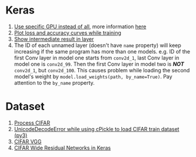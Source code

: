 # Keras
1. [Use specific GPU instead of all](https://github.com/keras-team/keras/issues/6031#issuecomment-289921206), 
more information [here](http://www.acceleware.com/blog/cudavisibledevices-masking-gpus)
1. [Plot loss and accuracy curves while training](http://block.arch.ethz.ch/blog/2016/08/dynamic-plotting-with-matplotlib/)
1. [Show intermediate result in layer](https://stackoverflow.com/questions/41711190#41712013)
1. The ID of each unnamed layer (doesn't have ```name``` property) will keep increasing if the same program has more than one models. e.g. ID of the first Conv layer in model one starts from ```conv2d_1```, last Conv layer in model one is ```conv2d_99```. Then the first Conv layer in model two is ***NOT*** ```conv2d_1```, but ```conv2d_100```. This causes problem while loading the second model's weight by ```model.load_weights(path, by_name=True)```. Pay attention to the ```by_name``` property.

# Dataset
1. [Process CIFAR](yelangya3826850.github.io/downloads/toolbox/get_cifar100.py)
1. [UnicodeDecodeError while using cPickle to load CIFAR train dataset (py3)](https://github.com/tflearn/tflearn/issues/57) 
1. [CIFAR VGG](https://github.com/geifmany/cifar-vgg)
1. [CIFAR Wide Residual Networks in Keras](https://github.com/asmith26/wide_resnets_keras)
